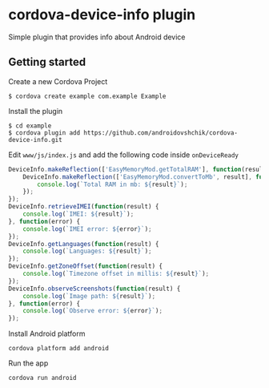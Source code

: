 # cordova-device-info plugin

Simple plugin that provides info about Android device

## Getting started

Create a new Cordova Project

    $ cordova create example com.example Example
    
Install the plugin

    $ cd example
    $ cordova plugin add https://github.com/androidovshchik/cordova-device-info.git
    

Edit `www/js/index.js` and add the following code inside `onDeviceReady`

```js
DeviceInfo.makeReflection(['EasyMemoryMod.getTotalRAM'], function(result) {
    DeviceInfo.makeReflection(['EasyMemoryMod.convertToMb', result], function(result) {
        console.log(`Total RAM in mb: ${result}`);
    });
});
DeviceInfo.retrieveIMEI(function(result) {
    console.log(`IMEI: ${result}`);
}, function(error) {
    console.log(`IMEI error: ${error}`);
});
DeviceInfo.getLanguages(function(result) {
    console.log(`Languages: ${result}`);
});
DeviceInfo.getZoneOffset(function(result) {
    console.log(`Timezone offset in millis: ${result}`);
});
DeviceInfo.observeScreenshots(function(result) {
    console.log(`Image path: ${result}`);
}, function(error) {
    console.log(`Observe error: ${error}`);
});
```

Install Android platform

    cordova platform add android
    
Run the app

    cordova run android
